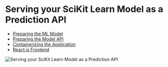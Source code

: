 # Serving your SciKit Learn Model as a Prediction API

* [Preparing the ML Model]()
* [Preparing the Model API]()
* [Containerizing the Application]()
* [React.js Frontend]()


![Serving your SciKit Learn Model as a Prediction API](./SciKit_Learn_Model_API_07.gif)